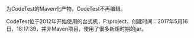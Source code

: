 为CodeTest的Maven化产物，CodeTest不再编辑。

CodeTest位于2012年开始使用的台式机，F:\project，创建时间：2017年5月16日，18:17:39，并非Maven项目，使用了很多新炬时期的jar。
